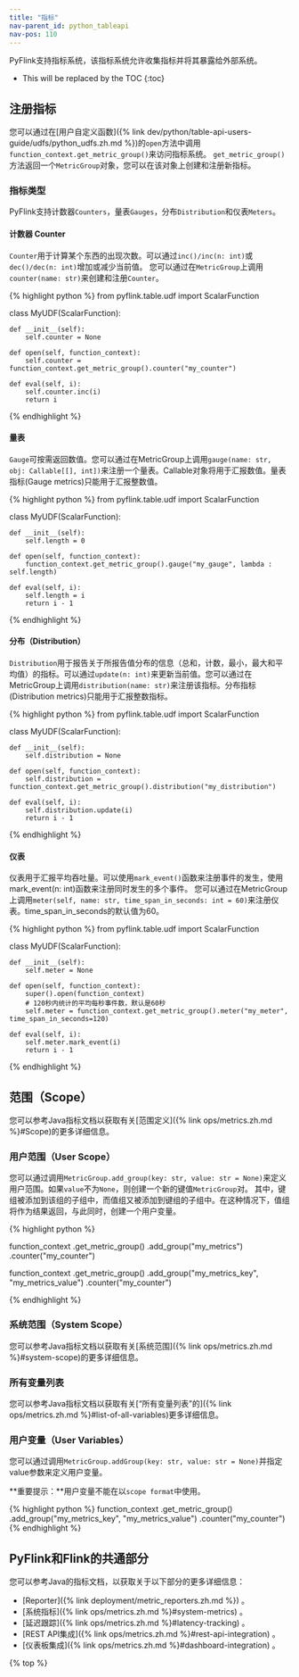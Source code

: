 ```yaml
---
title: "指标"
nav-parent_id: python_tableapi
nav-pos: 110
---
```

<!--
Licensed to the Apache Software Foundation (ASF) under one
or more contributor license agreements.  See the NOTICE file
distributed with this work for additional information
regarding copyright ownership.  The ASF licenses this file
to you under the Apache License, Version 2.0 (the
"License"); you may not use this file except in compliance
with the License.  You may obtain a copy of the License at

  http://www.apache.org/licenses/LICENSE-2.0

Unless required by applicable law or agreed to in writing,
software distributed under the License is distributed on an
"AS IS" BASIS, WITHOUT WARRANTIES OR CONDITIONS OF ANY
KIND, either express or implied.  See the License for the
specific language governing permissions and limitations
under the License.
-->

PyFlink支持指标系统，该指标系统允许收集指标并将其暴露给外部系统。

* This will be replaced by the TOC
{:toc}

## 注册指标

您可以通过在[用户自定义函数]({% link dev/python/table-api-users-guide/udfs/python_udfs.zh.md %})的`open`方法中调用`function_context.get_metric_group()`来访问指标系统。
`get_metric_group()`方法返回一个`MetricGroup`对象，您可以在该对象上创建和注册新指标。

### 指标类型

PyFlink支持计数器`Counters`，量表`Gauges`，分布`Distribution`和仪表`Meters`。

#### 计数器 Counter

`Counter`用于计算某个东西的出现次数。可以通过`inc()/inc(n: int)`或`dec()/dec(n: int)`增加或减少当前值。
您可以通过在`MetricGroup`上调用`counter(name: str)`来创建和注册`Counter`。

<div class="codetabs" markdown="1">
<div data-lang="python" markdown="1">
{% highlight python %}
from pyflink.table.udf import ScalarFunction

class MyUDF(ScalarFunction):

    def __init__(self):
        self.counter = None

    def open(self, function_context):
        self.counter = function_context.get_metric_group().counter("my_counter")

    def eval(self, i):
        self.counter.inc(i)
        return i

{% endhighlight %}
</div>

</div>

#### 量表

`Gauge`可按需返回数值。您可以通过在MetricGroup上调用`gauge(name: str, obj: Callable[[], int])`来注册一个量表。Callable对象将用于汇报数值。量表指标(Gauge metrics)只能用于汇报整数值。

<div class="codetabs" markdown="1">
<div data-lang="python" markdown="1">
{% highlight python %}
from pyflink.table.udf import ScalarFunction

class MyUDF(ScalarFunction):

    def __init__(self):
        self.length = 0

    def open(self, function_context):
        function_context.get_metric_group().gauge("my_gauge", lambda : self.length)

    def eval(self, i):
        self.length = i
        return i - 1
{% endhighlight %}
</div>

</div>

#### 分布（Distribution）

`Distribution`用于报告关于所报告值分布的信息（总和，计数，最小，最大和平均值）的指标。可以通过`update(n: int)`来更新当前值。您可以通过在MetricGroup上调用`distribution(name: str)`来注册该指标。分布指标(Distribution metrics)只能用于汇报整数指标。

<div class="codetabs" markdown="1">
<div data-lang="python" markdown="1">
{% highlight python %}
from pyflink.table.udf import ScalarFunction

class MyUDF(ScalarFunction):

    def __init__(self):
        self.distribution = None

    def open(self, function_context):
        self.distribution = function_context.get_metric_group().distribution("my_distribution")

    def eval(self, i):
        self.distribution.update(i)
        return i - 1
{% endhighlight %}
</div>

</div>

#### 仪表

仪表用于汇报平均吞吐量。可以使用`mark_event()`函数来注册事件的发生，使用mark_event(n: int)函数来注册同时发生的多个事件。
您可以通过在MetricGroup上调用`meter(self, name: str, time_span_in_seconds: int = 60)`来注册仪表。time_span_in_seconds的默认值为60。

<div class="codetabs" markdown="1">
<div data-lang="python" markdown="1">
{% highlight python %}
from pyflink.table.udf import ScalarFunction

class MyUDF(ScalarFunction):

    def __init__(self):
        self.meter = None

    def open(self, function_context):
        super().open(function_context)
        # 120秒内统计的平均每秒事件数，默认是60秒
        self.meter = function_context.get_metric_group().meter("my_meter", time_span_in_seconds=120)

    def eval(self, i):
        self.meter.mark_event(i)
        return i - 1
{% endhighlight %}
</div>

</div>

## 范围（Scope）

您可以参考Java指标文档以获取有关[范围定义]({% link ops/metrics.zh.md %}#Scope)的更多详细信息。

### 用户范围（User Scope）

您可以通过调用`MetricGroup.add_group(key: str, value: str = None)`来定义用户范围。如果``value``不为``None``，则创建一个新的键值``MetricGroup``对。
其中，键组被添加到该组的子组中，而值组又被添加到键组的子组中。在这种情况下，值组将作为结果返回，与此同时，创建一个用户变量。

<div class="codetabs" markdown="1">
<div data-lang="python" markdown="1">
{% highlight python %}

function_context
    .get_metric_group()
    .add_group("my_metrics")
    .counter("my_counter")

function_context
    .get_metric_group()
    .add_group("my_metrics_key", "my_metrics_value")
    .counter("my_counter")

{% endhighlight %}
</div>

</div>

### 系统范围（System Scope）

您可以参考Java指标文档以获取有关[系统范围]({% link ops/metrics.zh.md %}#system-scope)的更多详细信息。

### 所有变量列表

您可以参考Java指标文档以获取有关[“所有变量列表”的]({% link ops/metrics.zh.md %}#list-of-all-variables)更多详细信息。

### 用户变量（User Variables）

您可以通过调用`MetricGroup.addGroup(key: str, value: str = None)`并指定value参数来定义用户变量。

**重要提示：**用户变量不能在以`scope format`中使用。

<div class="codetabs" markdown="1">
<div data-lang="python" markdown="1">
{% highlight python %}
function_context
    .get_metric_group()
    .add_group("my_metrics_key", "my_metrics_value")
    .counter("my_counter")
{% endhighlight %}
</div>

</div>

##  PyFlink和Flink的共通部分

您可以参考Java的指标文档，以获取关于以下部分的更多详细信息：

*    [Reporter]({% link deployment/metric_reporters.zh.md %}) 。
*    [系统指标]({% link ops/metrics.zh.md %}#system-metrics) 。
*    [延迟跟踪]({% link ops/metrics.zh.md %}#latency-tracking) 。
*    [REST API集成]({% link ops/metrics.zh.md %}#rest-api-integration) 。
*    [仪表板集成]({% link ops/metrics.zh.md %}#dashboard-integration) 。


{% top %}
